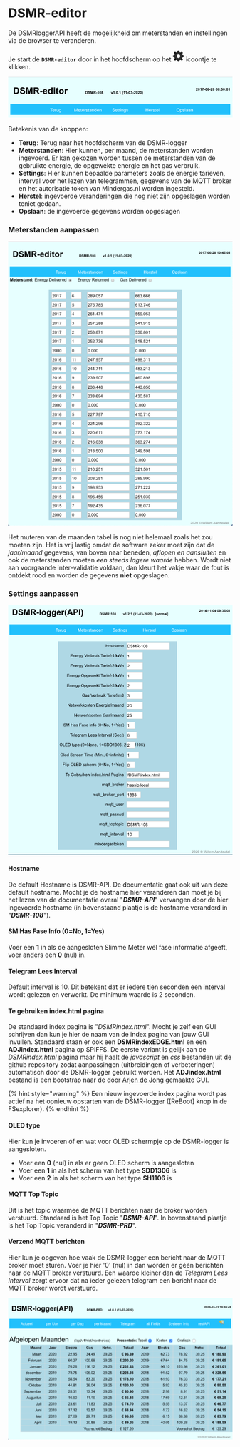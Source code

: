 # DSMR-editor

De DSMRloggerAPI heeft de mogelijkheid om meterstanden en instellingen via de browser te veranderen.

Je start de **`DSMR-editor`** door in het hoofdscherm op het ![](.gitbook/assets/settings.png) icoontje te klikken.

![](.gitbook/assets/settingseditorstart.png)

Betekenis van de knoppen:

* **Terug**: Terug naar het hoofdscherm van de DSMR-logger
* **Meterstanden**: Hier kunnen, per maand, de meterstanden worden ingevoerd. Er kan gekozen worden tussen de meterstanden van de gebruikte energie, de opgewekte energie en het gas verbruik.
* **Settings**: Hier kunnen bepaalde parameters zoals de energie tarieven, interval voor het lezen van telegrammen, gegevens van de MQTT broker en het autorisatie token van Mindergas.nl worden ingesteld.
* **Herstel**: ingevoerde veranderingen die nog niet zijn opgeslagen worden teniet gedaan.
* **Opslaan**: de ingevoerde gegevens worden opgeslagen

### Meterstanden aanpassen

![Edit Maanden tabel](.gitbook/assets/editdata.png)

Het muteren van de maanden tabel is nog niet helemaal zoals het zou moeten zijn. Het is vrij lastig omdat de software zeker moet zijn dat de _jaar/maand_ gegevens, van boven naar beneden, _aflopen en aansluiten_ en ook de meterstanden moeten _een steeds lagere waarde_ hebben. Wordt niet aan voorgaande inter-validatie voldaan, dan kleurt het vakje waar de fout is ontdekt rood en worden de gegevens **niet** opgeslagen.

### Settings aanpassen

![Edit Settings](.gitbook/assets/editsettings.png)



#### Hostname

De default Hostname is DSMR-API. De documentatie gaat ook uit van deze default hostname. Mocht je de hostname hier veranderen dan moet je bij het lezen van de documentatie overal "_**DSMR-API**_" vervangen door de hier ingevoerde hostname \(in bovenstaand plaatje is de hostname veranderd in "_**DSMR-108**_"\).

#### SM Has Fase Info \(0=No, 1=Yes\)

Voer een **1** in als de aangesloten Slimme Meter wél fase informatie afgeeft, voer anders een **0** \(nul\) in.

#### Telegram Lees Interval

Default interval is 10. Dit betekent dat er iedere tien seconden een interval wordt gelezen en verwerkt. De minimum waarde is 2 seconden.

#### Te gebruiken index.html pagina

De standaard index pagina is "_DSMRindex.html_". Mocht je zelf een GUI schrijven dan kun je hier de naam van de index pagina van jouw GUI invullen. Standaard staan er ook een **DSMRindexEDGE.html** en een **ADJindex.html** pagina op SPIFFS. De eerste variant is gelijk aan de _DSMRindex.html_ pagina maar hij haalt de _javascript_ en _css_ bestanden uit de github repository zodat aanpassingen \(uitbreidingen of verbeteringen\) automatisch door de DSMR-logger gebruikt worden. Het **ADJindex.html** bestand is een bootstrap naar de door [Arjen de Jong](https://github.com/arjendejong12/DSMRloggerGUI) gemaakte GUI.

{% hint style="warning" %}
Een nieuw ingevoerde index pagina wordt pas actief na het opnieuw opstarten van de DSMR-logger \(\[ReBoot\] knop in de FSexplorer\).
{% endhint %}

#### OLED type

Hier kun je invoeren óf en wat voor OLED schermpje op de DSMR-logger is aangesloten.

* Voer een **0** \(nul\) in als er geen OLED scherm is aangesloten
* Voer een **1** in als het scherm van het type **SDD1306** is
* Voer een **2** in als het scherm van het type **SH1106** is

#### MQTT Top Topic

Dit is het topic waarmee de MQTT berichten naar de broker worden verstuurd. Standaard is het Top Topic "_**DSMR-API**_". In bovenstaand plaatje is het Top Topic veranderd in "_**DSMR-PRD**_".

#### Verzend MQTT berichten

Hier kun je opgeven hoe vaak de DSMR-logger een bericht naar de MQTT broker moet sturen. Voer je hier '0' \(nul\) in dan worden er géén berichten naar de MQTT broker verstuurd. Een waarde kleiner dan de _Telegram Lees Interval_ zorgt ervoor dat na ieder gelezen telegram een bericht naar de MQTT broker wordt verstuurd.

![](.gitbook/assets/dsmr_api_kosten.png)

